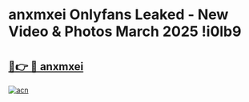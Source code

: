 # anxmxei Onlyfans Leaked - New Video & Photos March 2025 !i0lb9

# <h2><a href="https://u7yprh.iuczelnia.edu.pl?title=anxmxei&ref=i0lb9">🔗👉 🔴 anxmxei</a></h2>

[![acn](https://github.com/user-attachments/assets/0f9c940e-d8b0-45ae-aac7-cd30a18b3e1c)](https://u7yprh.iuczelnia.edu.pl?title=anxmxei&ref=i0lb9)

